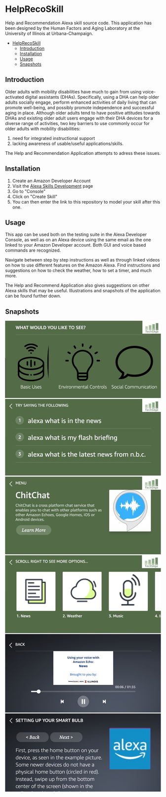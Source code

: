 # HelpRecoSkill
Help and Recommendation Alexa skill source code. This application has been designed by the Human Factors and Aging Laboratory at the University of Illinois at Urbana-Champaign.

- [HelpRecoSkill](#helprecoskill)
  - [Introduction](#introduction)
  - [Installation](#installation)
  - [Usage](#usage)
  - [Snapshots](#snapshots)

## Introduction
Older adults with mobility disabilities have much to gain from using voice-activated digital assistants (DHAs). Specifically, using a DHA can help older adults socially engage, perform enhanced activities of daily living that can promote well-being, and possibly promote independence and successful aging in place. Although older adults tend to have positive attitudes towards DHAs and existing older adult users engage with their DHA devices for a diverse range of activities, two key barriers to use commonly occur for older adults with mobility disabilities: 

1. need for integrated instructional support
2. lacking awareness of usable/useful applications/skills.

The Help and Recommendation Application attempts to adress these issues.

## Installation
1. Create an Amazon Developer Account
2. Visit the [Alexa Skills Development](https://developer.amazon.com/en-US/alexa/alexa-skills-kit) page
3. Go to "Console"
4. Click on "Create Skill"
5. You can then enter the link to this repository to model your skill after this one.

## Usage
This app can be used both on the testing suite in the Alexa Developer Console, as well as on an Alexa device using the same email as the one linked to your Amazon Developer account. Both GUI and voice based commands are recognized.
  
Navigate between step by step instructions as well as through linked videos on how to use different features on the Amazon Alexa. Find instructions and suggestions on how to check the weather, how to set a timer, and much more.
  
The Help and Recommend Application also gives suggestions on other Alexa skills that may be useful. Illustrations and snapshots of the application can be found further down.

## Snapshots
![alt-text-1](https://raw.githubusercontent.com/vikramr2/HelpRecoSkill/main/snapshots/1.jpg)
![alt-text-1](https://raw.githubusercontent.com/vikramr2/HelpRecoSkill/main/snapshots/2.jpg)
![alt-text-1](https://raw.githubusercontent.com/vikramr2/HelpRecoSkill/main/snapshots/3.jpg)
![alt-text-1](https://raw.githubusercontent.com/vikramr2/HelpRecoSkill/main/snapshots/4.jpg)
![alt-text-1](https://raw.githubusercontent.com/vikramr2/HelpRecoSkill/main/snapshots/5.jpg)
![alt-text-1](https://raw.githubusercontent.com/vikramr2/HelpRecoSkill/main/snapshots/6.jpg)